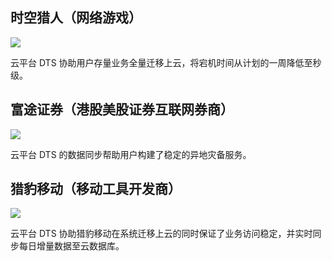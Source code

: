 ## 时空猎人（网络游戏）
![][img1]

云平台 DTS 协助用户存量业务全量迁移上云，将宕机时间从计划的一周降低至秒级。

## 富途证券（港股美股证券互联网券商）
![][img2]

云平台 DTS 的数据同步帮助用户构建了稳定的异地灾备服务。

## 猎豹移动（移动工具开发商）
![][img3]

云平台 DTS 协助猎豹移动在系统迁移上云的同时保证了业务访问稳定，并实时同步每日增量数据至云数据库。

[img1]:http://imgcache.tce.fsphere.cn/image/mc.qcloudimg.com/static/img/a632577561d82c3c1510835f2b42a3c3/image.png

[img2]:http://imgcache.tce.fsphere.cn/image/mc.qcloudimg.com/static/img/524729a872947a5aef5497b4f0b98b09/image.png

[img3]:http://imgcache.tce.fsphere.cn/image/mc.qcloudimg.com/static/img/f709b8ec50c01fd9ee9c94548523d7ef/image.png
